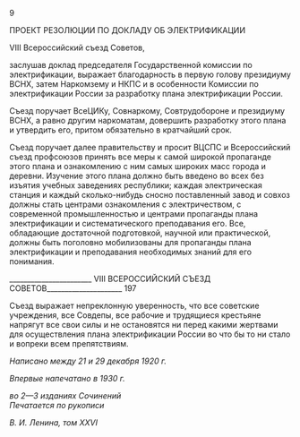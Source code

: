 9

ПРОЕКТ РЕЗОЛЮЦИИ ПО ДОКЛАДУ ОБ ЭЛЕКТРИФИКАЦИИ

VIII Всероссийский съезд Советов,

заслушав доклад председателя Государственной комиссии по электрификации, вы­ражает благодарность в первую голову президиуму ВСНХ, затем Наркомзему и НКПС и в особенности Комиссии по электрификации России за разработку плана электрифи­кации России.

Съезд поручает ВсеЦИКу, Совнаркому, Совтрудобороне и президиуму ВСНХ, а равно другим наркоматам, довершить разработку этого плана и утвердить его, притом обязательно в кратчайший срок.

Съезд поручает далее правительству и просит ВЦСПС и Всероссийский съезд проф­союзов принять все меры к самой широкой пропаганде этого плана и ознакомлению с ним самых широких масс города и деревни. Изучение этого плана должно быть введено во всех без изъятия учебных заведениях республики; каждая электрическая станция и каждый сколько-нибудь сносно поставленный завод и совхоз должны стать центрами ознакомления с электричеством, с современной промышленностью и центрами пропа­ганды плана электрификации и систематического преподавания его. Все, обладающие достаточной подготовкой, научной или практической, должны быть поголовно мобили­зованы для пропаганды плана электрификации и преподавания необходимых знаний для его понимания.

  

_______________________ VIII ВСЕРОССИЙСКИЙ СЪЕЗД СОВЕТОВ_____________________ 197

Съезд выражает непреклонную уверенность, что все советские учреждения, все Сов­депы, все рабочие и трудящиеся крестьяне напрягут все свои силы и не остановятся ни перед какими жертвами для осуществления плана электрификации России во что бы то ни стало и вопреки всем препятствиям.

_Написано между 21 и 29 декабря 1920 г._

_Впервые напечатано в 1930 г._

_во 2—3 изданиях Сочинений                                                               Печатается по рукописи_

_В. И. Ленина, том_ _XXVI_